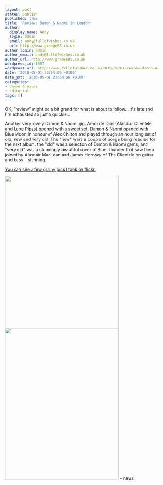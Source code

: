 ```yaml
---
layout: post
status: publish
published: true
title: 'Review: Damon & Naomi in London'
author:
  display_name: Andy
  login: admin
  email: andy@fullofwishes.co.uk
  url: http://www.grange85.co.uk
author_login: admin
author_email: andy@fullofwishes.co.uk
author_url: http://www.grange85.co.uk
wordpress_id: 1887
wordpress_url: http://www.fullofwishes.co.uk/2010/05/01/review-damon-naomi-in-london-3/
date: '2010-05-01 23:54:06 +0100'
date_gmt: '2010-05-01 23:54:06 +0100'
categories:
- damon & naomi
- editorial
tags: []
---
```

<div>OK, &quot;review&quot; might be a bit grand for what is about to follow... it&#39;s late and I&#39;m exhausted so just a quickie...
<p />Another very lovely Damon &amp; Naomi gig. Amor de Dias (Alasdiar Clientele and Lupe Pipas) opened with a sweet set. Damon &amp; Naomi opened with Blue Moon in honour of Alex Chilton and played through an hour long set of old, new and very old. The &quot;new&quot; were a couple of songs being readied for the next album. the &quot;old&quot; was a selection of Damon &amp; Naomi gems, and &quot;very old&quot; was a stunningly beautiful cover of Blue Thunder that saw them joined by Alasdair MacLean and James Hornsey of The Clientele on guitar and bass - stunning.
<p /> <a href="http://www.flickr.com/photos/grange85/sets/72157623971215978/">You can see a few grainy pics I took on flickr.</a>
<p /><a href="http://www.flickr.com/photos/grange85/4569564594/"><img src="http://farm5.static.flickr.com/4014/4569564594_fbd56cc974.jpg" border="0" height="500" width="375" /></a><br /> <a href="http://www.flickr.com/photos/grange85/4568924489/"><img src="http://farm4.static.flickr.com/3481/4568924489_c825774504.jpg" border="0" height="500" width="375" /></a>
- news
</p></div>
